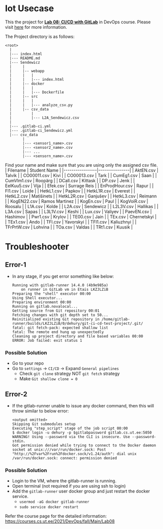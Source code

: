 # Iot Usecase

This the project for [**Lab 08: CI/CD with GitLab**](https://courses.cs.ut.ee/2021/DevOps/fall/Main/Lab08) in DevOps course.
Please visit [here](https://courses.cs.ut.ee/2021/DevOps/fall/Main/Practicals) for more information.

The Project directory is as follows:
```
<root>
  |
  |--- index.html
  |--- README.md
  |--- Sendewicz
  |		|
  |		|-- webapp
  |		|	|
  |		|	|--- index.html
  |		|-- docker
  |		|	|
  |		|	|--- Dockerfile
  |		|-- src
  |		|	|
  |		|	|--- analyze_csv.py
  |		|-- csv_data
  |			|
  |			|--- L2A_Sendewicz.csv
  |
  |--- .gitlab-ci.yml
  |--- .gitlab-ci_Sendewicz.yml
  |--- csv_data
  		|
  		|--- <sensor1_name>.csv
  		|--- <sensor2_name>.csv
  		|--- ...
  		|--- <sensorn_name>.csv
```

Find your name and make sure that you are using only the assigned csv file.
| Filename        | Student Name   |
|-----------------|----------------|
| AktEN.csv       | Talvik         |
|  CO00011.csv    | Kivi           |
|  CO00013.csv    | Tark           |
|  CumEg1.csv     | Saan           |
|  CumVlm1.csv    | Roopärg        |
|  DCall.csv      | Kittask        |
|  DP.csv         | Jenk           |
|  EelKuu5.csv    | Vija           |
|  Efek.csv       | Surrage Reis   |
|  EnProdHour.csv | Rapur          |
|  Fl1.csv        | Loide          |
|  HetkL1.csv     | Papkov         |
|  HetkL1R.csv    | Everest        |
|  HetkL2.csv     | Matišinets     |
|  HetkL2R.csv    | Ganjušev       |
|  HetkL3.csv     | Reimann        |
|  KogEN22.csv    | Ramos Martinez |
|  KogEn.csv      | Paul           |
|  KogVoiR.csv    | Roosalu        |
|  L1A.csv        | Kolde          |
|  L2A.csv        | Sendewicz      |
|  L2L3V.csv      | Hallikas       |
|  L3A.csv        | Sapas          |
|  L3L1V.csv      | Keshi          |
|  Lux.csv        | Valiyev        |
|  PaevEN.csv     | Hashimov       |
|  Pwr1.csv       | Krylov         |
|  TE00.csv       | Jain           |
|  TEx.csv        | Chernetskyi    |
|  TEx1.csv       | Ando           |
|  TFl.csv        | Yavorskyi      |
|  TFl1.csv       | Kaliuzhnyi     |
|  TFrPrtW.csv    | Lohvina        |
|  TOa.csv        | Valdas         |
|  TRt1.csv       | Kuusik         |


# Troubleshooter
## Error-1
* In any stage, if you get error something like below:
  ```
  Running with gitlab-runner 14.4.0 (4b9e985a)
      on runner in GitLab vm in Etais LKZJLZiB
  Preparing the "shell" executor 00:00
  Using Shell executor...
  Preparing environment 00:00
  Running on gitlab.novalocal...
  Getting source from Git repository 00:01
  Fetching changes with git depth set to 50...
  Reinitialized existing Git repository in /home/gitlab-runner/builds/LKZJLZiB/0/dehury/git-ci-cd-test-project/.git/
  fatal: git fetch-pack: expected shallow list
  fatal: The remote end hung up unexpectedly
  Cleaning up project directory and file based variables 00:00
  ERROR: Job failed: exit status 1
  ```
### Possible Solution
* Go to your repo
* Go to `settings` -> `CI/CD` -> Expand `General pipelines` 
  * Check `git clone` strategy NOT `git fetch` strategy
  * Make `Git shallow clone = 0`

## Error-2
* If the gitlab-runner unable to issue any docker command, then this will throw similar to below error:
  ```
  <output omitted>
  Skipping Git submodules setup
  Executing "step_script" stage of the job script 00:00
  $ docker login -u dehury -p $gitlabpassword gitlab.cs.ut.ee:5050
  WARNING! Using --password via the CLI is insecure. Use --password-stdin.
  Got permission denied while trying to connect to the Docker daemon socket at unix:///var/run/docker.sock: Post "http://%2Fvar%2Frun%2Fdocker.sock/v1.24/auth": dial unix /var/run/docker.sock: connect: permission denied
  ```

### Possible Solution
* Login to the VM, where the gitlab-runner is running.
* Open terminal (not required if you are using ssh to login)
* Add the `gitlab-runner` user docker group and just restart the docker service.
  * `usermod -aG docker gitlab-runner`
  * `sudo service docker restart`


Refer the course page for the detailed information: https://courses.cs.ut.ee/2021/DevOps/fall/Main/Lab08
